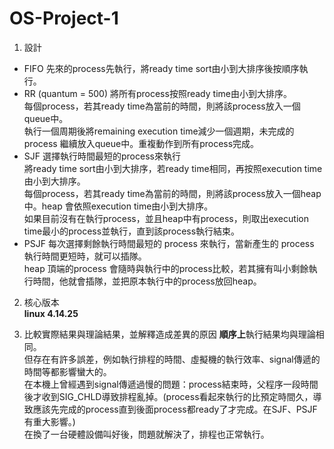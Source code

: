 # OS-Project-1
1. 設計
* FIFO
先來的process先執行，將ready time sort由小到大排序後按順序執行。
* RR (quantum = 500)
將所有process按照ready time由小到大排序。 \
每個process，若其ready time為當前的時間，則將該process放入一個queue中。 \
執行一個周期後將remaining execution time減少一個週期，未完成的process 繼續放入queue中。重複動作到所有process完成。
* SJF
選擇執行時間最短的process來執行 \
將ready time sort由小到大排序，若ready time相同，再按照execution time由小到大排序。 \
每個process，若其ready time為當前的時間，則將該process放入一個heap中。heap 會依照execution time由小到大排序。 \
如果目前沒有在執行process，並且heap中有process，則取出execution time最小的process並執行，直到該process執行結束。
* PSJF
每次選擇剩餘執行時間最短的 process 來執行，當新產生的 process 執行時間更短時，就可以插隊。 \
heap 頂端的process 會隨時與執行中的process比較，若其擁有叫小剩餘執行時間，他就會插隊，並把原本執行中的process放回heap。

2. 核心版本 \
**linux 4.14.25**

3. 比較實際結果與理論結果，並解釋造成差異的原因
**順序上**執行結果均與理論相同。 \
但存在有許多誤差，例如執行排程的時間、虛擬機的執行效率、signal傳遞的時間等都影響蠻大的。 \
在本機上曾經遇到signal傳遞過慢的問題：process結束時，父程序一段時間後才收到SIG_CHLD導致排程亂掉。(process看起來執行的比預定時間久，導致應該先完成的process直到後面process都ready了才完成。在SJF、PSJF有重大影響。) \
在換了一台硬體設備叫好後，問題就解決了，排程也正常執行。
